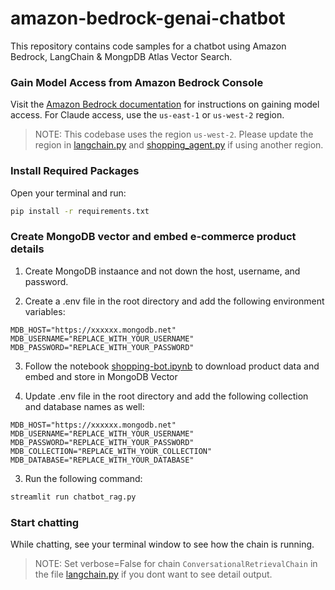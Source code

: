 # amazon-bedrock-genai-chatbot

This repository contains code samples for a chatbot using Amazon Bedrock, LangChain & MongpDB Atlas Vector Search.

### Gain Model Access from Amazon Bedrock Console

Visit the [Amazon Bedrock documentation](https://docs.aws.amazon.com/bedrock/latest/userguide/model-access.html) for instructions on gaining model access. For Claude access, use the `us-east-1` or `us-west-2` region. 

> NOTE: This codebase uses the region `us-west-2`. Please update the region in [langchain.py](utils/langchain.py) and [shopping_agent.py](utils/shopping_agent.py) if using another region.

### Install Required Packages

Open your terminal and run:

```bash
pip install -r requirements.txt
```

### Create MongoDB vector and embed e-commerce product details
1. Create MongoDB instaance and not down the host, username, and password.

2. Create a .env file in the root directory and add the following environment variables:

```env
MDB_HOST="https://xxxxxx.mongodb.net"
MDB_USERNAME="REPLACE_WITH_YOUR_USERNAME"
MDB_PASSWORD="REPLACE_WITH_YOUR_PASSWORD"
```
3. Follow the notebook [shopping-bot.ipynb](notebook/shopping-bot.ipynb) to download product data and embed and store in MongoDB Vector

4. Update .env file in the root directory and add the following collection and database names as well:

```env
MDB_HOST="https://xxxxxx.mongodb.net"
MDB_USERNAME="REPLACE_WITH_YOUR_USERNAME"
MDB_PASSWORD="REPLACE_WITH_YOUR_PASSWORD"
MDB_COLLECTION="REPLACE_WITH_YOUR_COLLECTION"
MDB_DATABASE="REPLACE_WITH_YOUR_DATABASE"
```

3. Run the following command:

```bash
streamlit run chatbot_rag.py
```

### Start chatting
While chatting, see your terminal window to see how the chain is running.
> NOTE: Set verbose=False for chain `ConversationalRetrievalChain` in the file [langchain.py](utils/langchain.py) if you dont want to see detail output.
